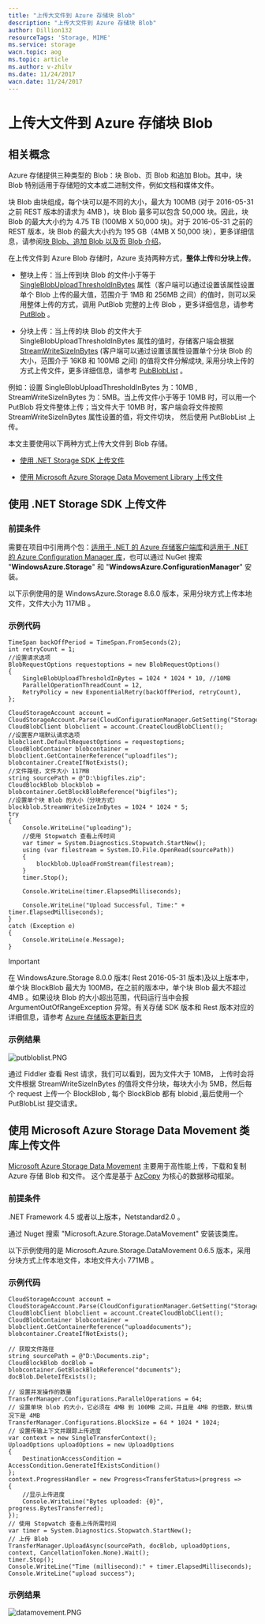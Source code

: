 ```yaml
---
title: "上传大文件到 Azure 存储块 Blob"
description: "上传大文件到 Azure 存储块 Blob"
author: Dillion132
resourceTags: 'Storage, MIME'
ms.service: storage
wacn.topic: aog
ms.topic: article
ms.author: v-zhilv
ms.date: 11/24/2017
wacn.date: 11/24/2017
---
```


# 上传大文件到 Azure 存储块 Blob 

## 相关概念

Azure 存储提供三种类型的 Blob：块 Blob、页 Blob 和追加 Blob。其中，块 Blob 特别适用于存储短的文本或二进制文件，例如文档和媒体文件。

块 Blob 由块组成，每个块可以是不同的大小，最大为 100MB (对于 2016-05-31 之前 REST 版本的请求为 4MB )，块 Blob 最多可以包含 50,000 块。因此，块 Blob 的最大大小约为 4.75 TB (100MB X 50,000 块)。对于 2016-05-31 之前的 REST 版本，块 Blob 的最大大小约为 195 GB（4MB X 50,000 块），更多详细信息，请参阅[块 Blob、追加 Blob 以及页 Blob 介绍](https://docs.microsoft.com/rest/api/storageservices/understanding-block-blobs--append-blobs--and-page-blobs)。

在上传文件到 Azure Blob 存储时，Azure 支持两种方式，**整体上传**和**分块上传**。

* 整块上传：当上传到块 Blob 的文件小于等于 [SingleBlobUploadThresholdInBytes](https://docs.microsoft.com/dotnet/api/microsoft.windowsazure.storage.blob.blobrequestoptions.singleblobuploadthresholdinbytes?view=azure-dotnet) 属性（客户端可以通过设置该属性设置单个 Blob 上传的最大值，范围介于 1MB 和 256MB 之间）的值时，则可以采用整体上传的方式，调用 PutBlob 完整的上传 Blob ，更多详细信息，请参考 [PutBlob](https://docs.microsoft.com/rest/api/storageservices/put-blob) 。

* 分块上传：当上传的块 Blob 的文件大于 SingleBlobUploadThresholdInBytes 属性的值时，存储客户端会根据 [StreamWriteSizeInBytes](https://docs.microsoft.com/dotnet/api/microsoft.windowsazure.storage.blob.cloudblockblob.streamwritesizeinbytes?view=azure-dotnet) (客户端可以通过设置该属性设置单个分块 Blob 的大小，范围介于 16KB 和 100MB 之间) 的值将文件分解成块, 采用分块上传的方式上传文件，更多详细信息，请参考 [PubBlobList](https://docs.microsoft.com/rest/api/storageservices/put-block-list) 。

例如：设置 SingleBlobUploadThresholdInBytes 为：10MB , StreamWriteSizeInBytes 为：5MB。当上传文件小于等于 10MB 时，可以用一个 PutBlob 将文件整体上传；当文件大于 10MB 时，客户端会将文件按照 StreamWriteSizeInBytes 属性设置的值，将文件切块， 然后使用 PutBlobList 上传。

本文主要使用以下两种方式上传大文件到 Blob 存储。

* [使用 .NET Storage SDK 上传文件](#netsdk)

* [使用 Microsoft Azure Storage Data Movement Library 上传文件](#datamovement)

## <a id="netsdk"></a>使用 .NET Storage SDK 上传文件

### 前提条件

需要在项目中引用两个包：[适用于 .NET 的 Azure 存储客户端库](https://www.nuget.org/packages/WindowsAzure.Storage/)和[适用于 .NET 的 Azure Configuration Manager 库](https://www.nuget.org/packages/Microsoft.WindowsAzure.ConfigurationManager/)，也可以通过 NuGet 搜索 "**WindowsAzure.Storage**" 和 "**WindowsAzure.ConfigurationManager**" 安装。

以下示例使用的是 WindowsAzure.Storage 8.6.0 版本，采用分块方式上传本地文件，文件大小为 117MB 。

### 示例代码

```
TimeSpan backOffPeriod = TimeSpan.FromSeconds(2);
int retryCount = 1;
//设置请求选项
BlobRequestOptions requestoptions = new BlobRequestOptions()
{
    SingleBlobUploadThresholdInBytes = 1024 * 1024 * 10, //10MB
    ParallelOperationThreadCount = 12,
    RetryPolicy = new ExponentialRetry(backOffPeriod, retryCount),
};

CloudStorageAccount account = CloudStorageAccount.Parse(CloudConfigurationManager.GetSetting("StorageConnectionString"));
CloudBlobClient blobclient = account.CreateCloudBlobClient();
//设置客户端默认请求选项
blobclient.DefaultRequestOptions = requestoptions;
CloudBlobContainer blobcontainer = blobclient.GetContainerReference("uploadfiles");
blobcontainer.CreateIfNotExists();
//文件路径，文件大小 117MB
string sourcePath = @"D:\bigfiles.zip";
CloudBlockBlob blockblob = blobcontainer.GetBlockBlobReference("bigfiles");
//设置单个块 Blob 的大小（分块方式）
blockblob.StreamWriteSizeInBytes = 1024 * 1024 * 5;
try
{
    Console.WriteLine("uploading");
    //使用 Stopwatch 查看上传时间
    var timer = System.Diagnostics.Stopwatch.StartNew();
    using (var filestream = System.IO.File.OpenRead(sourcePath))
    {
        blockblob.UploadFromStream(filestream);
    }
    timer.Stop();

    Console.WriteLine(timer.ElapsedMilliseconds);

    Console.WriteLine("Upload Successful, Time:" + timer.ElapsedMilliseconds);
}
catch (Exception e)
{
    Console.WriteLine(e.Message);
}
```

> [!IMPORTANT]
> 在 WindowsAzure.Storage 8.0.0 版本( Rest 2016-05-31 版本)及以上版本中，单个块 BlockBlob 最大为 100MB，在之前的版本中，单个块 Blob 最大不超过 4MB 。如果设块 Blob 的大小超出范围，代码运行当中会报 ArgumentOutOfRangeException 异常。有关存储 SDK 版本和 Rest 版本对应的详细信息，请参考 [Azure 存储版本更新日志](https://github.com/Azure/azure-storage-net/blob/master/changelog.txt)

### 示例结果

![putbloblist.PNG](./media/aog-storage-blob-howto-upload-big-file-to-storage/putbloblist.PNG)

通过 Fiddler 查看 Rest 请求，我们可以看到，因为文件大于 10MB， 上传时会将文件根据 StreamWriteSizeInBytes 的值将文件分块，每块大小为 5MB，然后每个 request 上传一个 BlockBlob , 每个 BlockBlob 都有 blobid ,最后使用一个 PutBlobList 提交请求。

## <a id="datamovement"></a>使用 Microsoft Azure Storage Data Movement 类库上传文件

[Microsoft Azure Storage Data Movement](https://github.com/Azure/azure-storage-net-data-movement) 主要用于高性能上传，下载和复制 Azure 存储 Blob 和文件。 这个库是基于 [AzCopy](https://docs.azure.cn/storage/common/storage-use-azcopy?toc=%2fstorage%2fblobs%2ftoc.json) 为核心的数据移动框架。

### 前提条件

.NET Framework 4.5 或者以上版本，Netstandard2.0 。

通过 Nuget 搜索 "Microsoft.Azure.Storage.DataMovement" 安装该类库。

以下示例使用的是 Microsoft.Azure.Storage.DataMovement 0.6.5 版本，采用分块方式上传本地文件，本地文件大小 771MB 。

### 示例代码

```
CloudStorageAccount account = CloudStorageAccount.Parse(CloudConfigurationManager.GetSetting("StorageConnectionString"));
CloudBlobClient blobclient = account.CreateCloudBlobClient();
CloudBlobContainer blobcontainer = blobclient.GetContainerReference("uploaddocuments");
blobcontainer.CreateIfNotExists();

// 获取文件路径
string sourcePath = @"D:\Documents.zip";
CloudBlockBlob docBlob = blobcontainer.GetBlockBlobReference("documents");
docBlob.DeleteIfExists();

// 设置并发操作的数量
TransferManager.Configurations.ParallelOperations = 64;
// 设置单块 blob 的大小，它必须在 4MB 到 100MB 之间，并且是 4MB 的倍数，默认情况下是 4MB
TransferManager.Configurations.BlockSize = 64 * 1024 * 1024;
// 设置传输上下文并跟踪上传进度
var context = new SingleTransferContext();
UploadOptions uploadOptions = new UploadOptions
{
    DestinationAccessCondition = AccessCondition.GenerateIfExistsCondition()
};
context.ProgressHandler = new Progress<TransferStatus>(progress =>
{
    //显示上传进度
    Console.WriteLine("Bytes uploaded: {0}", progress.BytesTransferred);
});
// 使用 Stopwatch 查看上传所需时间
var timer = System.Diagnostics.Stopwatch.StartNew();
// 上传 Blob
TransferManager.UploadAsync(sourcePath, docBlob, uploadOptions, context, CancellationToken.None).Wait();
timer.Stop();
Console.WriteLine("Time (millisecond):" + timer.ElapsedMilliseconds);
Console.WriteLine("upload success");
```

### 示例结果

![datamovement.PNG](./media/aog-storage-blob-howto-upload-big-file-to-storage/datamovement.PNG)